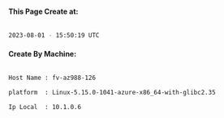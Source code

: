 
   
#### This Page Create at:

```bash

2023-08-01 - 15:50:19 UTC

```

#### Create By Machine:

```bash

Host Name : fv-az988-126

platform  : Linux-5.15.0-1041-azure-x86_64-with-glibc2.35

Ip Local  : 10.1.0.6

```

